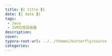 ```yaml
---
title: {{ title }}
date: {{ date }}
tags: 
 - Java 
 - JVM垃圾回收器
description: 
cover: 
typora-root-url: ../../themes/butterfly/source
categories: 
---
```


